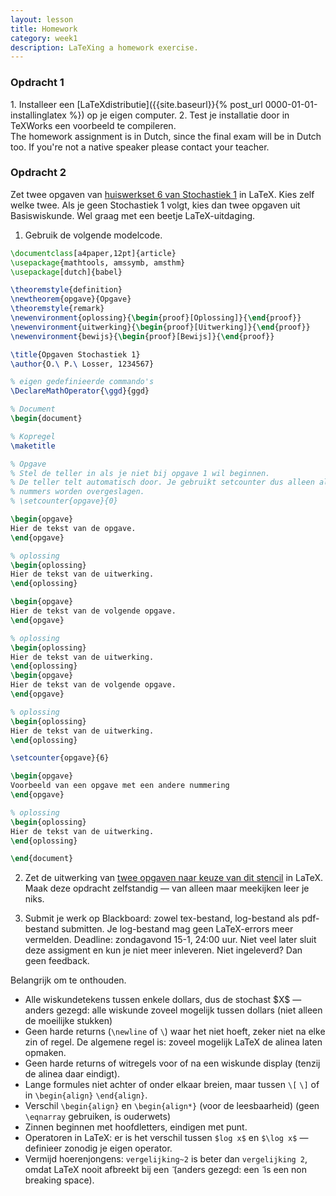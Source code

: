 ```yaml
---
layout: lesson
title: Homework
category: week1
description: LaTeXing a homework exercise.
---
```


<div class="panel panel-primary">
<h3 class="panel-heading panel-title"> Opdracht 1 </h3>
<div class="panel-body">
1.  Installeer een [LaTeXdistributie]({{site.baseurl}}{% post_url 0000-01-01-installinglatex %}) op je eigen computer.
2.  Test je installatie door in TeXWorks een voorbeeld te compileren.

</div> </div>
The homework assignment is in Dutch, since the final exam will be in
Dutch too. If you're not a native speaker please contact your teacher.

<div class="panel panel-primary">
<h3 class="panel-heading panel-title"> Opdracht 2 </h3>
<div class="panel-body">
Zet twee opgaven van <a href="Huiswerkset6Stoch1.pdf">huiswerkset 6 van Stochastiek 1</a> in LaTeX. Kies zelf welke twee.  Als je
geen Stochastiek 1 volgt, kies dan twee opgaven uit Basiswiskunde. Wel graag met een beetje LaTeX-uitdaging.

1.  Gebruik de volgende modelcode.

```latex
\documentclass[a4paper,12pt]{article}
\usepackage{mathtools, amssymb, amsthm}
\usepackage[dutch]{babel}

\theoremstyle{definition}
\newtheorem{opgave}{Opgave}
\theoremstyle{remark}
\newenvironment{oplossing}{\begin{proof}[Oplossing]}{\end{proof}}
\newenvironment{uitwerking}{\begin{proof}[Uitwerking]}{\end{proof}}
\newenvironment{bewijs}{\begin{proof}[Bewijs]}{\end{proof}}

\title{Opgaven Stochastiek 1}
\author{O.\ P.\ Losser, 1234567}

% eigen gedefinieerde commando's
\DeclareMathOperator{\ggd}{ggd}

% Document
\begin{document}

% Kopregel
\maketitle

% Opgave
% Stel de teller in als je niet bij opgave 1 wil beginnen.
% De teller telt automatisch door. Je gebruikt setcounter dus alleen als
% nummers worden overgeslagen.
% \setcounter{opgave}{0}

\begin{opgave}
Hier de tekst van de opgave.
\end{opgave}

% oplossing
\begin{oplossing}
Hier de tekst van de uitwerking.
\end{oplossing}

\begin{opgave}
Hier de tekst van de volgende opgave.
\end{opgave}

% oplossing
\begin{oplossing}
Hier de tekst van de uitwerking.
\end{oplossing}
\begin{opgave}
Hier de tekst van de volgende opgave.
\end{opgave}

% oplossing
\begin{oplossing}
Hier de tekst van de uitwerking.
\end{oplossing}

\setcounter{opgave}{6}

\begin{opgave}
Voorbeeld van een opgave met een andere nummering
\end{opgave}

% oplossing
\begin{oplossing}
Hier de tekst van de uitwerking.
\end{oplossing}

\end{document}
```

2. Zet de uitwerking van <a href="stochastiek.pdf">twee opgaven naar keuze van dit stencil</a> in LaTeX. Maak deze
opdracht zelfstandig — van alleen maar meekijken leer je niks.

3.  Submit je werk op Blackboard: zowel tex-bestand, log-bestand als
    pdf-bestand submitten. Je log-bestand mag geen LaTeX-errors
    meer vermelden. Deadline: zondagavond 15-1, 24:00 uur. Niet veel
    later sluit deze assigment en kun je niet meer inleveren. Niet
    ingeleverd? Dan geen feedback.

Belangrijk om te onthouden.

-   Alle wiskundetekens tussen enkele dollars, dus de stochast \$X\$ —
    anders gezegd: alle wiskunde zoveel mogelijk tussen dollars (niet
    alleen de moeilijke stukken)
-   Geen harde returns (`\newline` of `\`) waar het niet hoeft, zeker
    niet na elke zin of regel. De algemene regel is: zoveel mogelijk
    LaTeX de alinea laten opmaken.
-   Geen harde returns of witregels voor of na een wiskunde display
    (tenzij de alinea daar eindigt).
-   Lange formules niet achter of onder elkaar breien, maar tussen `\[`
    `\]` of in `\begin{align}` `\end{align}`.
-   Verschil `\begin{align}` en `\begin{align*}` (voor de leesbaarheid)
    (geen `\eqnarray` gebruiken, is ouderwets)
-   Zinnen beginnen met hoofdletters, eindigen met punt.
-   Operatoren in LaTeX: er is het verschil tussen `$log x$` en
    `$\log x$` — definieer zonodig je eigen operator.
-   Vermijd hoerenjongens: `vergelijking~2` is beter dan
    `vergelijking 2`, omdat LaTeX nooit afbreekt bij een `̃` (anders
    gezegd: een `̃` is een non breaking space).

</div> </div>
